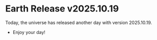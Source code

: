 # Earth Release v2025.10.19
Today, the universe has released another day with version 2025.10.19.
- Enjoy your day!
